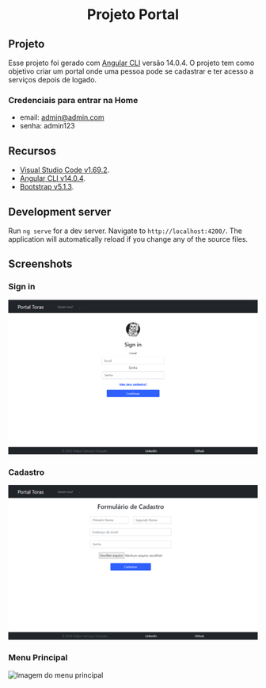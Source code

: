 <h1 align="center">Projeto Portal</h1>

## Projeto

Esse projeto foi gerado com [Angular CLI](https://github.com/angular/angular-cli) versão 14.0.4. O projeto tem como objetivo criar um portal onde uma pessoa pode se cadastrar e ter acesso a serviços depois de logado.

### Credenciais para entrar na Home

- email: admin@admin.com
- senha: admin123

## Recursos

- [Visual Studio Code v1.69.2](https://code.visualstudio.com/).
- [Angular CLI v14.0.4](https://angular.io/cli).
- [Bootstrap v5.1.3](https://getbootstrap.com/docs/5.1/getting-started/introduction/).

## Development server

Run `ng serve` for a dev server. Navigate to `http://localhost:4200/`. The application will automatically reload if you change any of the source files.

## Screenshots

### Sign in

![Imagem da tela de início](/src/assets/screenshots/inicio.png)

### Cadastro

![Imagem da tela de cadastro](/src/assets/screenshots/cadastro.png)

### Menu Principal

![Imagem do menu principal](/src/assets/screenshots/menu%20principal.png)
